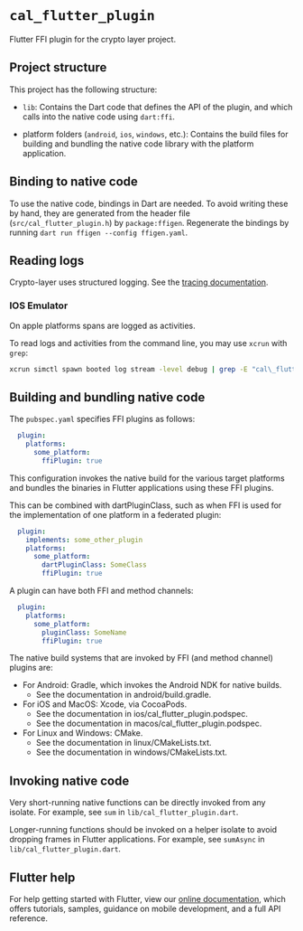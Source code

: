 # `cal_flutter_plugin`

Flutter FFI plugin for the crypto layer project.

## Project structure

This project has the following structure:

* `lib`: Contains the Dart code that defines the API of the plugin, and which
  calls into the native code using `dart:ffi`.

* platform folders (`android`, `ios`, `windows`, etc.): Contains the build files
  for building and bundling the native code library with the platform application.


## Binding to native code

To use the native code, bindings in Dart are needed.
To avoid writing these by hand, they are generated from the header file
(`src/cal_flutter_plugin.h`) by `package:ffigen`.
Regenerate the bindings by running `dart run ffigen --config ffigen.yaml`.


## Reading logs

Crypto-layer uses structured logging. See the [tracing documentation](https://docs.rs/tracing/latest/tracing/#spans).

### IOS Emulator

On apple platforms spans are logged as activities.

To read logs and activities from the command line, you may use `xcrun` with `grep`:
```sh
xcrun simctl spawn booted log stream -level debug | grep -E "cal\_flutter\_plugin|eu\.nmshd\.crypto\-layer"
```


## Building and bundling native code

The `pubspec.yaml` specifies FFI plugins as follows:

```yaml
  plugin:
    platforms:
      some_platform:
        ffiPlugin: true
```

This configuration invokes the native build for the various target platforms
and bundles the binaries in Flutter applications using these FFI plugins.

This can be combined with dartPluginClass, such as when FFI is used for the
implementation of one platform in a federated plugin:

```yaml
  plugin:
    implements: some_other_plugin
    platforms:
      some_platform:
        dartPluginClass: SomeClass
        ffiPlugin: true
```

A plugin can have both FFI and method channels:

```yaml
  plugin:
    platforms:
      some_platform:
        pluginClass: SomeName
        ffiPlugin: true
```

The native build systems that are invoked by FFI (and method channel) plugins are:

* For Android: Gradle, which invokes the Android NDK for native builds.
  * See the documentation in android/build.gradle.
* For iOS and MacOS: Xcode, via CocoaPods.
  * See the documentation in ios/cal_flutter_plugin.podspec.
  * See the documentation in macos/cal_flutter_plugin.podspec.
* For Linux and Windows: CMake.
  * See the documentation in linux/CMakeLists.txt.
  * See the documentation in windows/CMakeLists.txt.

## Invoking native code

Very short-running native functions can be directly invoked from any isolate.
For example, see `sum` in `lib/cal_flutter_plugin.dart`.

Longer-running functions should be invoked on a helper isolate to avoid
dropping frames in Flutter applications.
For example, see `sumAsync` in `lib/cal_flutter_plugin.dart`.

## Flutter help

For help getting started with Flutter, view our
[online documentation](https://docs.flutter.dev), which offers tutorials,
samples, guidance on mobile development, and a full API reference.

